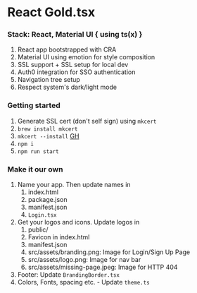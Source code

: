 # React Gold.tsx

### Stack: React, Material UI { using ts(x) }

1. React app bootstrapped with CRA
2. Material UI using emotion for style composition
3. SSL support + SSL setup for local dev
4. Auth0 integration for SSO authentication
5. Navigation tree setup
6. Respect system's dark/light mode

### Getting started

1. Generate SSL cert (don't self sign) using `mkcert`
2. `brew install mkcert` 
3. `mkcert --install` [GH](https://github.com/FiloSottile/mkcert)
4. `npm i`
5. `npm run start`

### Make it our own

1. Name your app. Then update names in 
   1. index.html 
   2. package.json
   3. manifest.json
   4. `Login.tsx`
2. Get your logos and icons. Update logos in
   1. public/
   2. Favicon in index.html 
   3. manifest.json
   4. src/assets/branding.png: Image for Login/Sign Up Page
   5. src/assets/logo.png: Image for nav bar
   6. src/assets/missing-page.jpeg: Image for HTTP 404
3. Footer: Update `BrandingBorder.tsx`
4. Colors, Fonts, spacing etc. - Update `theme.ts`

